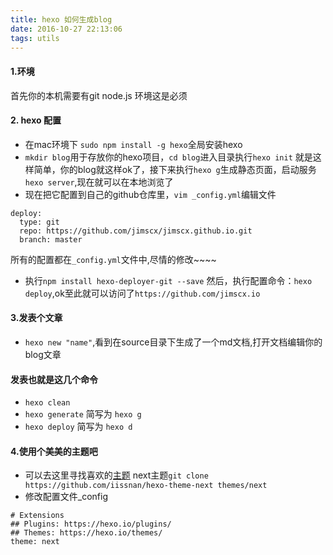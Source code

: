 ```yaml
---
title: hexo 如何生成blog
date: 2016-10-27 22:13:06
tags: utils
---
```

#### 1.环境
 首先你的本机需要有git node.js 环境这是必须

#### 2. hexo 配置
* 在mac环境下 `sudo npm install -g hexo`全局安装hexo
* `mkdir blog`用于存放你的hexo项目，`cd blog`进入目录执行`hexo init`
就是这样简单，你的blog就这样ok了，接下来执行`hexo g`生成静态页面，启动服务`hexo server`,现在就可以在本地浏览了
* 现在把它配置到自己的github仓库里，`vim _config.yml`编辑文件
```
deploy:
  type: git
  repo: https://github.com/jimscx/jimscx.github.io.git
  branch: master
```
所有的配置都在`_config.yml`文件中,尽情的修改~~~~
* 执行`npm install hexo-deployer-git --save`
然后，执行配置命令：`hexo deploy`,ok至此就可以访问了`https://github.com/jimscx.io`

#### 3.发表个文章
* `hexo new "name"`,看到在source目录下生成了一个md文档,打开文档编辑你的blog文章 
#### 发表也就是这几个命令
* `hexo clean` 
* `hexo generate` 简写为 `hexo g`
* `hexo deploy` 简写为 `hexo d`

#### 4.使用个美美的主题吧
* 可以去这里寻找喜欢的[主题](https://www.zhihu.com/question/24422335) next主题`git clone https://github.com/iissnan/hexo-theme-next themes/next`
* 修改配置文件_config
```
# Extensions
## Plugins: https://hexo.io/plugins/
## Themes: https://hexo.io/themes/
theme: next
```